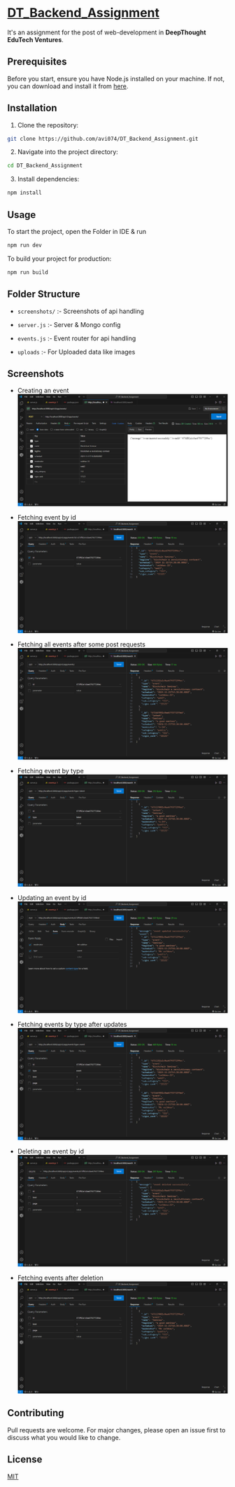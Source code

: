 # [DT_Backend_Assignment](./DT%20Node.js%20Challanges.pdf)
It's an assignment for the post of web-development in **DeepThought EduTech Ventures**.

## Prerequisites

Before you start, ensure you have Node.js installed on your machine. If not, you can download and install it from [here](https://nodejs.org/).


## Installation

1. Clone the repository:

```bash
git clone https://github.com/avi074/DT_Backend_Assignment.git
```

2. Navigate into the project directory:

```bash
cd DT_Backend_Assignment
```

3. Install dependencies:

```bash
npm install
```

## Usage

To start the project, open the Folder in IDE & run

```bash
npm run dev
```

To build your project for production:

```bash
npm run build
```

## Folder Structure

- `screenshots/` :- Screenshots of api handling

- `server.js` :- Server & Mongo config

- `events.js` :- Event router for api handling

- `uploads` :- For Uploaded data like images

## Screenshots

- Creating an event
![](./screenshots/post%20event.PNG)

- Fetching event by id
![](./screenshots/get%20event%20by%20id.PNG)

- Fetching all events after some post requests
![](./screenshots/get%20all%20events.PNG)

- Fetching event by type
![](./screenshots/get%20event%20by%20type.PNG)

- Updating an event by id
![](./screenshots/updating%20event.PNG)

- Fetching events by type after updates
![](./screenshots/get%20events%20by%20type%20after%20update.PNG)

- Deleting an event by id
![](./screenshots/delete%20event.PNG)

- Fetching events after deletion
![](./screenshots/events%20after%20deleting.PNG)


## Contributing

Pull requests are welcome. For major changes, please open an issue first to discuss what you would like to change.

## License
[MIT]()